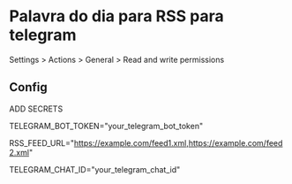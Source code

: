 # Palavra do dia para RSS para telegram

Settings > Actions > General > Read and write permissions


## Config

ADD SECRETS

TELEGRAM_BOT_TOKEN="your_telegram_bot_token"

RSS_FEED_URL="https://example.com/feed1.xml,https://example.com/feed2.xml"

TELEGRAM_CHAT_ID="your_telegram_chat_id"
